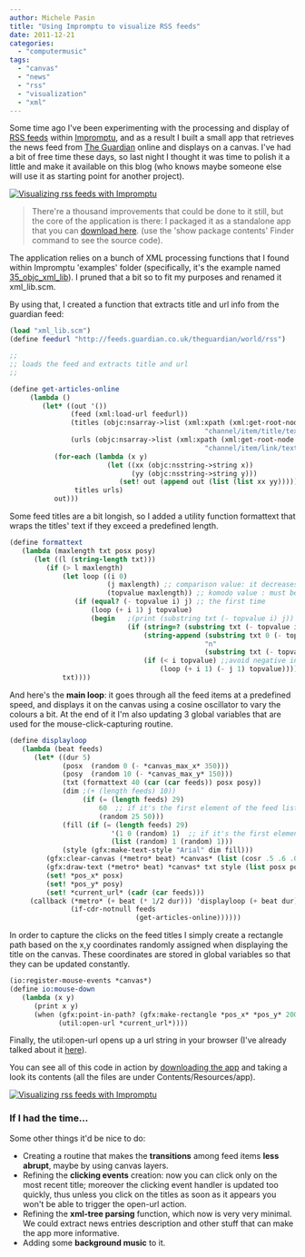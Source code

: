 ```yaml
---
author: Michele Pasin
title: "Using Impromptu to visualize RSS feeds"
date: 2011-12-21
categories: 
  - "computermusic"
tags: 
  - "canvas"
  - "news"
  - "rss"
  - "visualization"
  - "xml"
---
```


Some time ago I've been experimenting with the processing and display of [RSS feeds](http://www.google.co.uk/url?sa=t&rct=j&q=rss%20feed&source=web&cd=1&ved=0CD0QFjAA&url=http%3A%2F%2Fen.wikipedia.org%2Fwiki%2FRSS&ei=K9jxTtyyMY-K4gSwibHBAQ&usg=AFQjCNEdBSkFc9gzQ_IRDoz4mZzyuZwfbw) within [Impromptu](http://impromptu.moso.com.au/), and as a result I built a small app that retrieves the news feed from [The Guardian](http://www.guardian.co.uk/) online and displays on a canvas. I've had a bit of free time these days, so last night I thought it was time to polish it a little and make it available on this blog (who knows maybe someone else will use it as starting point for another project).

[![Visualizing rss feeds with Impromptu](../assets/images/6549002895_2b42b95cef.jpg)](http://www.flickr.com/photos/mikele/6549002895/ "Visualizing rss feeds with Impromptu by MagIcReBirth, on Flickr")

> There're a thousand improvements that could be done to it still, but the core of the application is there: I packaged it as a standalone app that you can [download here](http://www.box.com/s/oprvyybridp0gtij8j5d). (use the 'show package contents' Finder command to see the source code).

The application relies on a bunch of XML processing functions that I found within Impromptu 'examples' folder (specifically, it's the example named [35\_objc\_xml\_lib](http://impromptu.moso.com.au/examples_2.5/35_objc_xml_lib.html)). I pruned that a bit so to fit my purposes and renamed it xml\_lib.scm.

By using that, I created a function that extracts title and url info from the guardian feed:


```scheme
(load "xml_lib.scm")
(define feedurl "http://feeds.guardian.co.uk/theguardian/world/rss")

;;
;; loads the feed and extracts title and url
;;

(define get-articles-online
     (lambda ()
        (let* ((out '())
               (feed (xml:load-url feedurl))
               (titles (objc:nsarray->list (xml:xpath (xml:get-root-node feed)
                                                "channel/item/title/text()")))
               (urls (objc:nsarray->list (xml:xpath (xml:get-root-node feed)
                                                "channel/item/link/text()"))))                                                 
           (for-each (lambda (x y)
                        (let ((xx (objc:nsstring->string x))
                              (yy (objc:nsstring->string y)))
                           (set! out (append out (list (list xx yy))))))
                titles urls)
           out)))
```

Some feed titles are a bit longish, so I added a utility function formattext that wraps the titles' text if they exceed a predefined length.

```scheme
(define formattext 
   (lambda (maxlength txt posx posy)
      (let ((l (string-length txt)))      
         (if (> l maxlength)
             (let loop ((i 0)
                        (j maxlength) ;; comparison value: it decreases at each recursion (except the first one) 
                        (topvalue maxlength)) ;; komodo value : must be equal to j at the beginning
                (if (equal? (- topvalue i) j) ;; the first time
                    (loop (+ i 1) j topvalue)
                    (begin   ;(print (substring txt (- topvalue i) j))
                             (if (string=? (substring txt (- topvalue i) j) " ")
                                 (string-append (substring txt 0 (- topvalue i)) 
                                                "n" 
                                                (substring txt (- topvalue i) (string-length txt)))
                                 (if (< i topvalue) ;;avoid negative indexes in substring
                                     (loop (+ i 1) (- j 1) topvalue))))))
             txt))))
```

And here's the **main loop**: it goes through all the feed items at a predefined speed, and displays it on the canvas using a cosine oscillator to vary the colours a bit. At the end of it I'm also updating 3 global variables that are used for the mouse-click-capturing routine.

```scheme
(define displayloop
   (lambda (beat feeds) 
      (let* ((dur 5)
             (posx  (random 0 (- *canvas_max_x* 350)))
             (posy  (random 10 (- *canvas_max_y* 150)))
             (txt (formattext 40 (car (car feeds)) posx posy))
             (dim ;(+ (length feeds) 10))                  
                  (if (= (length feeds) 29)
                      60  ;; if it's the first element of the feed list make it bigger
                      (random 25 50)))
             (fill (if (= (length feeds) 29)
                         '(1 0 (random) 1)  ;; if it's the first element of the feed list make it reddish
                         (list (random) 1 (random) 1)))
             (style (gfx:make-text-style "Arial" dim fill)))
         (gfx:clear-canvas (*metro* beat) *canvas* (list (cosr .5 .6 .001) 0 (cosr .5 .6 .001) .5 ))
         (gfx:draw-text (*metro* beat) *canvas* txt style (list posx posy))
         (set! *pos_x* posx)
         (set! *pos_y* posy)
         (set! *current_url* (cadr (car feeds)))
     (callback (*metro* (+ beat (* 1/2 dur))) 'displayloop (+ beat dur)
               (if-cdr-notnull feeds 
                               (get-articles-online))))))
```

In order to capture the clicks on the feed titles I simply create a rectangle path based on the x,y coordinates randomly assigned when displaying the title on the canvas. These coordinates are stored in global variables so that they can be updated constantly.

```scheme
(io:register-mouse-events *canvas*)
(define io:mouse-down
   (lambda (x y)
      (print x y)
      (when (gfx:point-in-path? (gfx:make-rectangle *pos_x* *pos_y* 200 200) x y )
            (util:open-url *current_url*))))
```

Finally, the util:open-url opens up a url string in your browser (I've already talked about it [here](http://www.michelepasin.org/blog/2010/02/15/impromptu-function-to-access-wiki-docs-from-the-editor/)).

You can see all of this code in action by [downloading the app](http://www.box.com/s/oprvyybridp0gtij8j5d) and taking a look its contents (all the files are under Contents/Resources/app).

[![Visualizing rss feeds with Impromptu](../assets/images/6549002521_9b39fb2120.jpg)](http://www.flickr.com/photos/mikele/6549002521/ "Visualizing rss feeds with Impromptu by MagIcReBirth, on Flickr")

### If I had the time…

Some other things it'd be nice to do:

- Creating a routine that makes the **transitions** among feed items **less abrupt**, maybe by using canvas layers.
- Refining the **clicking events** creation: now you can click only on the most recent title; moreover the clicking event handler is updated too quickly, thus unless you click on the titles as soon as it appears you won't be able to trigger the open-url action.
- Refining the **xml-tree parsing** function, which now is very very minimal. We could extract news entries description and other stuff that can make the app more informative.
- Adding some **background music** to it.

